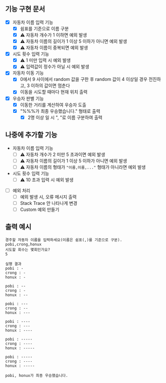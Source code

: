 ## 기능 구현 문서

- [x] 자동차 이름 입력 기능
  - [x] 쉼표를 기준으로 이름 구분
  - [x] ⚠️ 자동차 개수가 1 이하면 예외 발생
  - [x] ⚠️ 자동차 이름의 길이가 1 이상 5 이하가 아니면 예외 발생
  - [x] ⚠️ 자동차 이름이 중복되면 예외 발생
- [x] 시도 횟수 입력 기능
  - [x] ⚠️ 1 미만 입력 시 예외 발생
  - [x] ⚠️ 입력값이 정수가 아닐 시 예외 발생
- [x] 자동차 이동 기능
  - [x] 0에서 9 사이에서 random 값을 구한 후 random 값이 4 이상일 경우 전진하고, 3 이하의 값이면 멈춘다
  - [x] 이동을 시도할 때마다 현재 위치 출력
- [x] 우승자 판별 기능
  - [x] 이동한 거리를 계산하여 우승자 도출
  - [x] "%%%가 최종 우승했습니다." 형태로 출력
    - [x] 2명 이상 일 시 ", "로 이름 구분하여 출력

## 나중에 추가할 기능
- 자동차 이름 입력 기능
  - [ ] ⚠️ 자동차 개수가 2 미만 5 초과이면 예외 발생
  - [ ] ⚠️ 자동차 이름의 길이가 1 이상 5 이하가 아니면 예외 발생
  - [ ] ⚠️ 자동차 이름의 형태가 `"이름,이름,..."` 형태가 아니라면 예외 발생
- 시도 횟수 입력 기능
  - [ ] ⚠️ 10 초과 입력 시 예외 발생
- [ ] 예외 처리
  - [ ] 예외 발생 시, 오류 메시지 출력
  - [ ] Stack Trace 안 나타나게 변경
  - [ ] Custom 예외 만들기
## 출력 예시
```
경주할 자동차 이름을 입력하세요(이름은 쉼표(,)를 기준으로 구분).
pobi,crong,honux
시도할 회수는 몇회인가요?
5

실행 결과
pobi : -
crong : -
honux : -

pobi : --
crong : -
honux : --

pobi : ---
crong : --
honux : ---

pobi : ----
crong : ---
honux : ----

pobi : -----
crong : ----
honux : -----

pobi : -----
crong : ----
honux : -----

pobi, honux가 최종 우승했습니다.
```